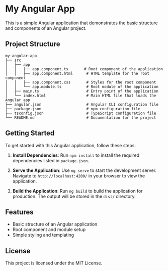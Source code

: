 # My Angular App

This is a simple Angular application that demonstrates the basic structure and components of an Angular project.

## Project Structure

```
my-angular-app
├── src
│   ├── app
│   │   ├── app.component.ts       # Root component of the application
│   │   ├── app.component.html      # HTML template for the root component
│   │   ├── app.component.css       # Styles for the root component
│   │   └── app.module.ts           # Root module of the application
│   ├── main.ts                     # Entry point of the application
│   └── index.html                  # Main HTML file that loads the Angular app
├── angular.json                    # Angular CLI configuration file
├── package.json                    # npm configuration file
├── tsconfig.json                   # TypeScript configuration file
└── README.md                       # Documentation for the project
```

## Getting Started

To get started with this Angular application, follow these steps:

1. **Install Dependencies**: Run `npm install` to install the required dependencies listed in `package.json`.

2. **Serve the Application**: Use `ng serve` to start the development server. Navigate to `http://localhost:4200/` in your browser to view the application.

3. **Build the Application**: Run `ng build` to build the application for production. The output will be stored in the `dist/` directory.

## Features

- Basic structure of an Angular application
- Root component and module setup
- Simple styling and templating

## License

This project is licensed under the MIT License.